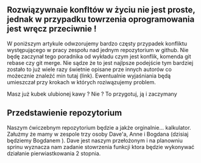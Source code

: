 ## Rozwiązywnaie konfltów w życiu nie jest proste, jednak w przypadku towrzenia oprogramowania jest wręcz przeciwnie ! 

W poniższym artykule odwzorujemy bardzo częsty przypadek konfliktu występującego w pracy zespołu nad jednym repozytorium w github. Nie będę zaczynał tego poradnika od wykładu czym jest konflik, komenda git rebase czy git merge. Nie sądze że to jest najlpsze podejście tym bardziej zostało to już wiele razy świetnie opisane prze innych autorów co możecznie znaleźć min tutaj (link). Ewentualnie wyjaśniania będą umieszczał przy krokach w których roziwązujemy problem.

Masz już kubek ulubionej kawy ? 
Nie ? 
To przygotuj, ją i zaczymany 

## Przedstawienie repozytorium

Naszym ćwiczebnym repozytorium będzie a jakże orginalnie... kalkulator. Załużmy że mamy w zespole trzy osoby Dave'a, Anne i Bogdana (dzisiaj będziemy Bogdanem ). Dave jest naszym przełożonym i na planowniu sprinu wyznacza nam zadanie stowrzenia funkcji ktora będzie wykonywać działanie pierwiastkowania 2 stopnia. 

